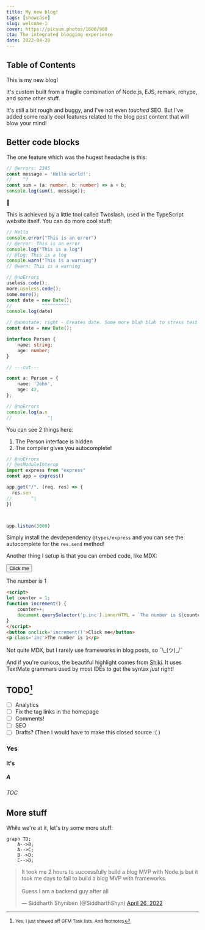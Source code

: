 ```yaml
---
title: My new blog!
tags: [showcase]
slug: welcome-1
cover: https://picsum.photos/1600/900
cta: The integrated blogging experience
date: 2022-04-28
---
```


## Table of Contents

This is my new blog!

It's custom built from a fragile combination of Node.js, EJS, remark, rehype,
and some other stuff.

It's still a bit rough and buggy, and I've not even *touched* SEO. But I've
added some really cool features related to the blog post content that will blow
your mind!

## Better code blocks

The one feature which was the hugest headache is this:

```typescript twoslash
// @errors: 2345
const message = 'Hello world!';
//    ^?
const sum = (a: number, b: number) => a + b;
console.log(sum(1, message));
```

:exploding_head:

This is achieved by a little tool called Twoslash, used in the TypeScript
website itself. You can do more cool stuff:

```typescript twoslash
// Hello
console.error("This is an error")
// @error: This is an error
console.log("This is a log")
// @log: This is a log
console.warn("This is a warning")
// @warn: This is a warning
```

```typescript twoslash
// @noErrors
useless.code();
more.useless.code();
some.more();
const date = new Date();
//           ^^^^^^^^^^
console.log(date)
```

```typescript twoslash
// @annotate: right - Creates date. Some more blah blah to stress test this
const date = new Date();
```

```typescript twoslash
interface Person {
	name: string;
	age: number;
}

// ---cut---

const a: Person = {
	name: 'John',
	age: 42,
};

// @noErrors
console.log(a.n
//             ^|
```

You can see 2 things here:
1. The Person interface is hidden
2. The compiler gives you autocomplete!

```typescript twoslash
// @noErrors
// @esModuleInterop
import express from "express"
const app = express()

app.get("/", (req, res) => {
  res.sen
//       ^|
})



app.listen(3000)
```

Simply install the devdependency `@types/express` and you can see the
autocomplete for the `res.send` method!

Another thing I setup is that you can embed code, like MDX:

<script>
let counter = 1;
function increment() {
	counter++;
	document.querySelector('p.inc').innerHTML = `The number is ${counter}`;
}
</script>
<button onclick='increment()'>Click me</button>
<p class='inc'>The number is 1</p>

```html
<script>
let counter = 1;
function increment() {
	counter++;
	document.querySelector('p.inc').innerHTML = `The number is ${counter}`;
}
</script>
<button onclick='increment()'>Click me</button>
<p class='inc'>The number is 1</p>
```

Not quite MDX, but I rarely use frameworks in blog posts, so ¯\\\_(ツ)\_/¯

And if you're curious, the beautiful highlight comes from
[Shiki](https://shiki.matsu.io/). It uses TextMate grammars used by most IDEs to
get the syntax *just* right!

## TODO[^1]

- [ ] Analytics
- [ ] Fix the tag links in the homepage
- [ ] Comments!
- [ ] SEO
- [ ] Drafts? (Then I would have to make this closed source :( )

[^1]: <small>Yes, I just showed off GFM Task lists. And footnotes</small>

### Yes

#### It's

##### A

###### TOC

## More stuff

While we're at it, let's try some more stuff:

```mermaid
graph TD;
	A-->B;
	A-->C;
	B-->D;
	C-->D;
```

<blockquote class="twitter-tweet"><p lang="en" dir="ltr">It took me 2 hours to successfully build a blog MVP with Node.js but it took me days to fail to build a blog MVP with frameworks.<br><br>Guess I am a backend guy after all</p>&mdash; Siddharth Shyniben (@SiddharthShyn) <a href="https://twitter.com/SiddharthShyn/status/1518796282533658624?ref_src=twsrc%5Etfw">April 26, 2022</a></blockquote> <script async src="https://platform.twitter.com/widgets.js" charset="utf-8"></script>
